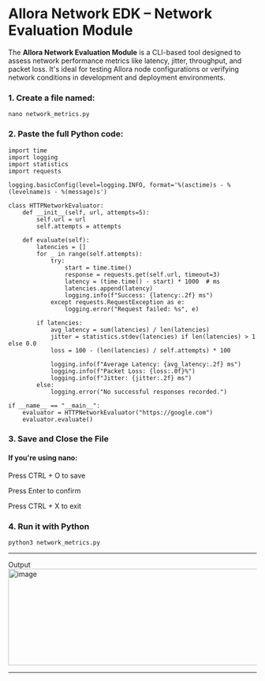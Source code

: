 # Allora Network EDK – Network Evaluation Module

The **Allora Network Evaluation Module** is a CLI-based tool designed to assess network performance metrics like latency, jitter, throughput, and packet loss. It's ideal for testing Allora node configurations or verifying network conditions in development and deployment environments.


### 1. Create a file named:
```
nano network_metrics.py

```
### 2. Paste the full Python code:
```
import time
import logging
import statistics
import requests

logging.basicConfig(level=logging.INFO, format='%(asctime)s - %(levelname)s - %(message)s')

class HTTPNetworkEvaluator:
    def __init__(self, url, attempts=5):
        self.url = url
        self.attempts = attempts

    def evaluate(self):
        latencies = []
        for _ in range(self.attempts):
            try:
                start = time.time()
                response = requests.get(self.url, timeout=3)
                latency = (time.time() - start) * 1000  # ms
                latencies.append(latency)
                logging.info(f"Success: {latency:.2f} ms")
            except requests.RequestException as e:
                logging.error("Request failed: %s", e)
        
        if latencies:
            avg_latency = sum(latencies) / len(latencies)
            jitter = statistics.stdev(latencies) if len(latencies) > 1 else 0.0
            loss = 100 - (len(latencies) / self.attempts) * 100

            logging.info(f"Average Latency: {avg_latency:.2f} ms")
            logging.info(f"Packet Loss: {loss:.0f}%")
            logging.info(f"Jitter: {jitter:.2f} ms")
        else:
            logging.error("No successful responses recorded.")

if __name__ == "__main__":
    evaluator = HTTPNetworkEvaluator("https://google.com")
    evaluator.evaluate()
```
### 3. Save and Close the File

#### If you're using nano:

Press CTRL + O to save

Press Enter to confirm

Press CTRL + X to exit

### 4. Run it with Python
```
python3 network_metrics.py
```
---
Output
<img width="859" height="196" alt="image" src="https://github.com/user-attachments/assets/27c75029-036f-4283-8b70-8f686b81a31f" />

---


    
